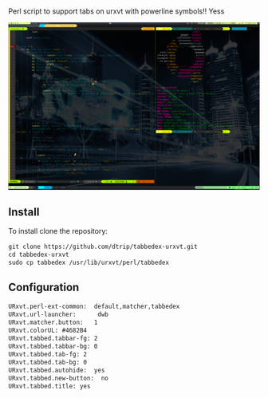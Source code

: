 ###
Perl script to support tabs on urxvt with powerline symbols!! Yess

![screenshot](https://raw.githubusercontent.com/dtrip/tabbedex-urxvt/master/screenshot.png)

## Install
To install clone the repository:

    git clone https://github.com/dtrip/tabbedex-urxvt.git
    cd tabbedex-urxvt
    sudo cp tabbedex /usr/lib/urxvt/perl/tabbedex

## Configuration

    URxvt.perl-ext-common:  default,matcher,tabbedex
    URxvt.url-launcher:      dwb
    URxvt.matcher.button:   1
    URxvt.colorUL: #4682B4
    URxvt.tabbed.tabbar-fg: 2
    URxvt.tabbed.tabbar-bg: 0
    URxvt.tabbed.tab-fg: 2
    URxvt.tabbed.tab-bg: 0
    URxvt.tabbed.autohide:  yes
    URxvt.tabbed.new-button:  no
    URxvt.tabbed.title: yes
